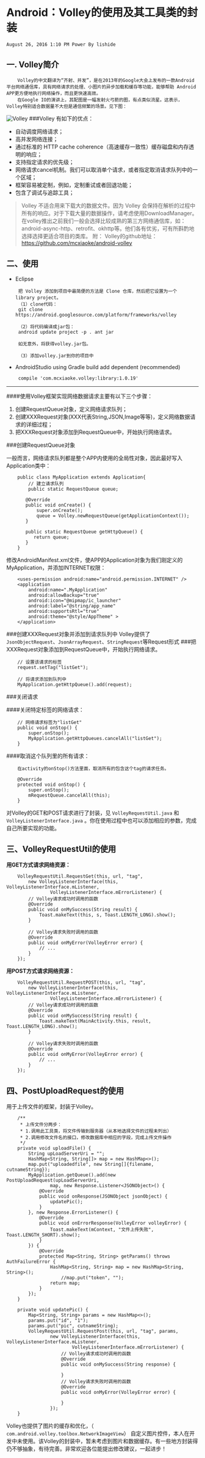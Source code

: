 # Android：Volley的使用及其工具类的封装
	August 26, 2016 1:10 PM Power By lishide
## 一. Volley简介

        Volley的中文翻译为“齐射、并发”，是在2013年的Google大会上发布的一款Android平台网络通信库，具有网络请求的处理、小图片的异步加载和缓存等功能，能够帮助 Android APP更方便地执行网络操作，而且更快速高效。
        在Google IO的演讲上，其配图是一幅发射火弓箭的图，有点类似流星。这表示，Volley特别适合数据量不大但是通信频繁的场景。见下图：
![](https://github.com/Ericlsd/MyVolley/raw/master/art/img_volley_inc.png "Volley") 
###Volley 有如下的优点：
 - 自动调度网络请求；
 - 高并发网络连接；
 - 通过标准的 HTTP cache coherence（高速缓存一致性）缓存磁盘和内存透明的响应；
 - 支持指定请求的优先级；
 - 网络请求cancel机制。我们可以取消单个请求，或者指定取消请求队列中的一个区域；
 - 框架容易被定制，例如，定制重试或者回退功能；
 - 包含了调试与追踪工具；

> Volley 不适合用来下载大的数据文件。因为 Volley 会保持在解析的过程中所有的响应。对于下载大量的数据操作，请考虑使用DownloadManager。
> 在volley推出之前我们一般会选择比较成熟的第三方网络通信库，如：android-async-http、retrofit、okhttp等。他们各有优劣，可有所斟酌地选择选择更适合项目的类库。
> 附：
Volley的github地址：https://github.com/mcxiaoke/android-volley

## 二、使用

 - Eclipse

        把 Volley 添加到项目中最简便的方法是 Clone 仓库，然后把它设置为一个 library project。
        （1）clone代码：
        git clone https://android.googlesource.com/platform/frameworks/volley
        
        （2）将代码编译成jar包：
        android update project -p . ant jar
        
        如无意外，将获得volley.jar包。
        
        （3）添加volley.jar到你的项目中

 - AndroidStudio using Gradle build add dependent (recommended)

        compile 'com.mcxiaoke.volley:library:1.0.19'

----------

####使用Volley框架实现网络数据请求主要有以下三个步骤：
 1. 创建RequestQueue对象，定义网络请求队列；
 2. 创建XXXRequest对象(XXX代表String,JSON,Image等等)，定义网络数据请求的详细过程；
 3. 把XXXRequest对象添加到RequestQueue中，开始执行网络请求。

###创建RequestQueue对象

一般而言，网络请求队列都是整个APP内使用的全局性对象，因此最好写入Application类中：

        public class MyApplication extends Application{
            // 建立请求队列
            public static RequestQueue queue;
        
           @Override
           public void onCreate() {
               super.onCreate();
               queue = Volley.newRequestQueue(getApplicationContext());
           }
        
           public static RequestQueue getHttpQueue() {
              return queue;
           }
        }
    
修改AndroidManifest.xml文件，使APP的Application对象为我们刚定义的MyApplication，并添加INTERNET权限：

        <uses-permission android:name="android.permission.INTERNET" />
        <application
            android:name=".MyApplication"
            android:allowBackup="true"
            android:icon="@mipmap/ic_launcher"
            android:label="@string/app_name"
            android:supportsRtl="true"
            android:theme="@style/AppTheme" >
        </application>

###创建XXXRequest对象并添加到请求队列中
Volley提供了`JsonObjectRequest`、`JsonArrayRequest`、`StringRequest`等Request形式
###把XXXRequest对象添加到RequestQueue中，开始执行网络请求。

        // 设置该请求的标签
        request.setTag("listGet");
        
        // 将请求添加到队列中
        MyApplication.getHttpQueue().add(request);

###关闭请求

####关闭特定标签的网络请求：

        // 网络请求标签为"listGet"
        public void onStop() {
            super.onStop();
            MyApplication.getHttpQueues.cancelAll("listGet");
        }

####取消这个队列里的所有请求：

        在activity的onStop()方法里面，取消所有的包含这个tag的请求任务。
        
        @Override  
        protected void onStop() {  
            super.onStop();  
            mRequestQueue.cancelAll(this);  
        }
对Volley的GET和POST请求进行了封装，见 `VolleyRequestUtil.java` 和 `VolleyListenerInterface.java` 。你在使用过程中也可以添加相应的参数，完成自己所要实现的功能。

## 三、VolleyRequestUtil的使用

**用GET方式请求网络资源：**

        VolleyRequestUtil.RequestGet(this, url, "tag", 
            new VolleyListenerInterface(this, VolleyListenerInterface.mListener,
         			VolleyListenerInterface.mErrorListener) {
            // Volley请求成功时调用的函数
            @Override
            public void onMySuccess(String result) {
                Toast.makeText(this, s, Toast.LENGTH_LONG).show();
            }
        
            // Volley请求失败时调用的函数
            @Override
            public void onMyError(VolleyError error) {
                // ...
            }
        });
        
**用POST方式请求网络资源：**

        VolleyRequestUtil.RequestPOST(this, url, "tag", 
            new VolleyListenerInterface(this, VolleyListenerInterface.mListener,
        			VolleyListenerInterface.mErrorListener) {
            // Volley请求成功时调用的函数
            @Override
            public void onMySuccess(String result) {
                Toast.makeText(MainActivity.this, result, Toast.LENGTH_LONG).show();
            }
        
            // Volley请求失败时调用的函数
            @Override
            public void onMyError(VolleyError error) {
                // ...
            }
        });

## 四、PostUploadRequest的使用

用于上传文件的框架，封装于Volley。

        /**
         * 上传文件分两步：
         * 1.调用此工具类，将文件传输到服务器（从本地选择文件的过程未列出）
         * 2.调用修改文件名的接口，修改数据库中相应的字段，完成上传文件操作
         */
        private void uploadFile() {
            String upLoadServerUri = "";
            HashMap<String, String[]> map = new HashMap<>();
            map.put("uploadedfile", new String[]{filename, cutnameString});
            MyApplication.getQueue().add(new PostUploadRequest(upLoadServerUri,
                    map, new Response.Listener<JSONObject>() {
                @Override
                public void onResponse(JSONObject jsonObject) {
                    updatePic();
                }
            }, new Response.ErrorListener() {
                @Override
                public void onErrorResponse(VolleyError volleyError) {
                    Toast.makeText(mContext, "文件上传失败", Toast.LENGTH_SHORT).show();
                }
            }) {
                @Override
                protected Map<String, String> getParams() throws AuthFailureError {
                    HashMap<String, String> map = new HashMap<String, String>();
                        //map.put("token", "");
                    return map;
                }
            });
        }
        
        private void updatePic() {
            Map<String, String> params = new HashMap<>();
            params.put("id", "1");
            params.put("pic", cutnameString);
            VolleyRequestUtil.RequestPost(this, url, "tag", params,
                    new VolleyListenerInterface(this, VolleyListenerInterface.mListener,
                            VolleyListenerInterface.mErrorListener) {
                        // Volley请求成功时调用的函数
                        @Override
                        public void onMySuccess(String response) {
                        
                        }
                        // Volley请求失败时调用的函数
                        @Override
                        public void onMyError(VolleyError error) {
        
                        }
                    });
        }

Volley也提供了图片的缓存和优化，（ `com.android.volley.toolbox.NetworkImageView`） 自定义图片控件，本人在开发中未使用。该Volley的封装中，暂未考虑到图片和数据缓存。有一些地方封装得仍不够抽象，有待完善。非常欢迎各位能提出修改建议，一起进步！




